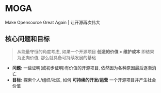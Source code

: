 # MOGA

Make Opensource Great Again | 让开源再次伟大

## 核心问题和目标

> 从能量守恒的角度考虑, 如果一个开源项目 **创造的价值 > 维护成本** 即结果为正向价值, 那么就具备可持续发展的基础

- **问题:** 一些证明(或初步证明)有价值的开源项目, 依然因为各种原因最后逐渐消亡
- **目标:** 探索个人/组织/社区, 如何 **可持续的开发/运营** 一个开源项目并产生社会价值